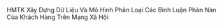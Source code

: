 HMTK
Xây Dựng Dữ Liệu Và Mô Hình Phân Loại Các Bình Luận Phàn Nàn Của Khách Hàng Trên Mạng Xã Hội


